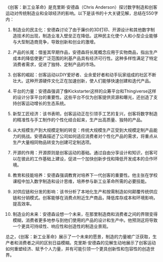 《创客：新工业革命》是克里斯·安德森（Chris Anderson）探讨数字制造和创客运动对传统制造业和全球经济的影响。以下是该书的十大关键见解，总结在550字内：

1. 制造业的民主化：安德森讨论了由于廉价的3D打印、开源设计和其他数字制造技术的出现，制造业准入壁垒正在降低。这种民主化使个人和小型企业能够与大型制造商竞争，导致创新和创业的激增。

2. 产品的长尾：借鉴其早期作品，安德森将长尾概念应用于实物商品，指出生产成本的降低使更广泛范围的利基产品具有经济可行性。这种多样性满足了特定消费者需求，促进了独特、定制产品的市场。

3. 创客的崛起：创客运动以DIY爱好者、业余爱好者和动手玩家组成的社区不断壮大。这种开源硬件文化正在加速创新，使人们能够快速创建和迭代产品。

4. 平台的力量：安德森强调了像Kickstarter这样的众筹平台和Thingiverse这样的设计分享平台的重要性。这些平台不仅为创客提供资源和曝光，还创造了支持创客运动增长的生态系统。

5. 新型工匠经济：该书表明，创客运动正在引领手工艺的复兴，创客将数字制造的精准性与手工制作的个性化结合起来，生产出高质量、独特的产品。

6. 从大规模生产到大规模定制的转变：传统大规模生产正受到大规模定制产品能力的挑战。安德森描述了公司如何适应消费者对个性化产品的需求，将重点从生产大量相同物品转变为创建可定制选项。

7. 开源的作用：开源原则是创客运动的基础。通过自由分享设计和知识，创客可以在彼此的工作基础上建设，促进一个加快创新步伐和降低开发成本的合作环境。

8. 教育和技能培养：安德森强调教育对培养下一代创客的重要性。他主张在学校课程中加入数字制造和设计思维，培养参与新工业革命所需的必要技能。

9. 对供应链和分发的影响：该书分析了本地化生产和按需制造如何颠覆传统供应链和分销模式。创客能够在消费点附近生产商品，降低库存成本和环境影响，提高效率。

10. 制造业的未来：安德森设想一个未来，在那里制造商和消费者之间的界限变得模糊，消费者更多地参与到他们使用的产品的设计和生产中。他预测这将导致一个更具可持续性、响应性和创造性的制造业景观。

总之，《创客：新工业革命》展示了一个未来的愿景，制造的力量被广泛获取，生产者和消费者之间的区别日益模糊。克里斯·安德森的见解生动地展示了创客运动如何重塑经济、赋予个人力量，并有可能引领一个更具创新性和包容性的创造世界。